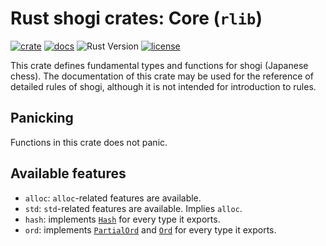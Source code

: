 # Rust shogi crates: Core (`rlib`)
[![crate](https://img.shields.io/crates/v/shogi_core)](https://crates.io/crates/shogi_core)
[![docs](https://docs.rs/shogi_core/badge.svg)](https://docs.rs/shogi_core)
![Rust Version](https://img.shields.io/badge/rustc-1.60+-blue.svg)
[![license](https://img.shields.io/badge/license-MIT-blue.svg)](https://opensource.org/licenses/mit-license.php)

This crate defines fundamental types and functions for shogi (Japanese chess).
The documentation of this crate may be used for the reference of detailed rules of shogi, although it is not intended for introduction to rules.

## Panicking
Functions in this crate does not panic.

## Available features
- `alloc`: `alloc`-related features are available.
- `std`: `std`-related features are available. Implies `alloc`.
- `hash`: implements [`Hash`](https://doc.rust-lang.org/core/hash/trait.Hash.html) for every type it exports.
- `ord`: implements [`PartialOrd`](https://doc.rust-lang.org/core/cmp/trait.PartialOrd.html) and [`Ord`](https://doc.rust-lang.org/core/cmp/trait.Ord.html) for every type it exports.
